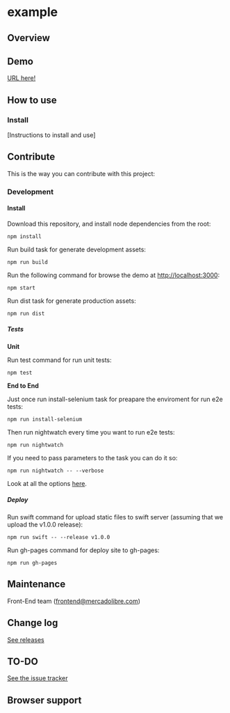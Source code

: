 # example

## Overview


## Demo
[URL here!](http://mercadolibre.github.io/example)

## How to use

### Install

[Instructions to install and use]

## Contribute
This is the way you can contribute with this project:

### Development
#### Install
Download this repository, and install node dependencies from the root:

```
npm install
```

Run build task for generate development assets:
```
npm run build
```

Run the following command for browse the demo at [http://localhost:3000](http://localhost:3000):
```
npm start
```

Run dist task for generate production assets:
```
npm run dist
```

##### Tests

**Unit**

Run test command for run unit tests:
```
npm test
```

**End to End**

Just once run install-selenium task for preapare the enviroment for run e2e tests:
```
npm run install-selenium
```

Then run nightwatch every time you want to run e2e tests:
```
npm run nightwatch
```

If you need to pass parameters to the task you can do it so:
```
npm run nightwatch -- --verbose
```
Look at all the options [here](http://nightwatchjs.org/guide#command-line-options).

##### Deploy

Run swift command for upload static files to swift server (assuming that we upload the v1.0.0 release):
```
npm run swift -- --release v1.0.0
```

Run gh-pages command for deploy site to gh-pages:
```
npm run gh-pages
```


## Maintenance

Front-End team (frontend@mercadolibre.com)

## Change log
[See releases](https://github.com/mercadolibre/example/releases)

## TO-DO
[See the issue tracker](https://github.com/mercadolibre/example/issues)

## Browser support
